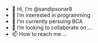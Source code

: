 - 👋 Hi, I’m @sandipsonar8
- 👀 I’m interested in programming
- 🌱 I’m currently persuing BCA
- 💞️ I’m looking to collaborate on ...
- 📫 How to reach me ...

<!---
sandipsonar8/sandipsonar8 is a ✨ special ✨ repository because its `README.md` (this file) appears on your GitHub profile.
You can click the Preview link to take a look at your changes.
--->
